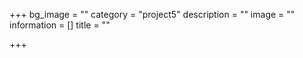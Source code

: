 +++
bg_image = ""
category = "project5"
description = ""
image = ""
information = []
title = ""

+++
